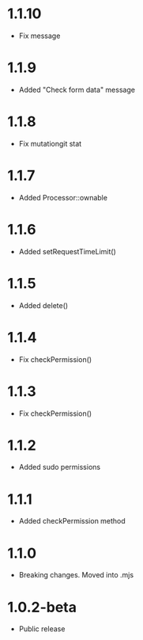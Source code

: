 1.1.10
======================================
- Fix message

1.1.9
======================================
- Added "Check form data" message

1.1.8
======================================
- Fix mutationgit stat

1.1.7
======================================
- Added Processor::ownable

1.1.6
======================================
- Added setRequestTimeLimit()

1.1.5
======================================
- Added delete()

1.1.4
======================================
- Fix checkPermission()

1.1.3
======================================
- Fix checkPermission()

1.1.2
======================================
- Added sudo permissions

1.1.1
======================================
- Added checkPermission method

1.1.0
======================================
- Breaking changes. Moved into .mjs

1.0.2-beta
======================================
- Public release
